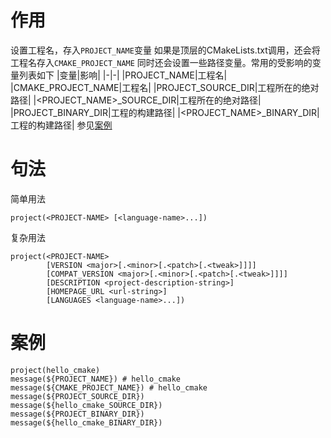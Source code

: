 # 作用
设置工程名，存入`PROJECT_NAME`变量
如果是顶层的CMakeLists.txt调用，还会将工程名存入`CMAKE_PROJECT_NAME`
同时还会设置一些路径变量。常用的受影响的变量列表如下
|变量|影响|
|-|-|
|PROJECT_NAME|工程名|
|CMAKE_PROJECT_NAME|工程名|
|PROJECT_SOURCE_DIR|工程所在的绝对路径|
|<PROJECT_NAME>_SOURCE_DIR|工程所在的绝对路径|
|PROJECT_BINARY_DIR|工程的构建路径|
|<PROJECT_NAME>_BINARY_DIR|工程的构建路径|
参见[案例](#案例)

# 句法
简单用法
```
project(<PROJECT-NAME> [<language-name>...])
```

复杂用法
```
project(<PROJECT-NAME>
        [VERSION <major>[.<minor>[.<patch>[.<tweak>]]]]
        [COMPAT_VERSION <major>[.<minor>[.<patch>[.<tweak>]]]]
        [DESCRIPTION <project-description-string>]
        [HOMEPAGE_URL <url-string>]
        [LANGUAGES <language-name>...])
```

# 案例
```
project(hello_cmake)
message(${PROJECT_NAME}) # hello_cmake
message(${CMAKE_PROJECT_NAME}) # hello_cmake
message(${PROJECT_SOURCE_DIR})
message(${hello_cmake_SOURCE_DIR})
message(${PROJECT_BINARY_DIR})
message(${hello_cmake_BINARY_DIR})
```